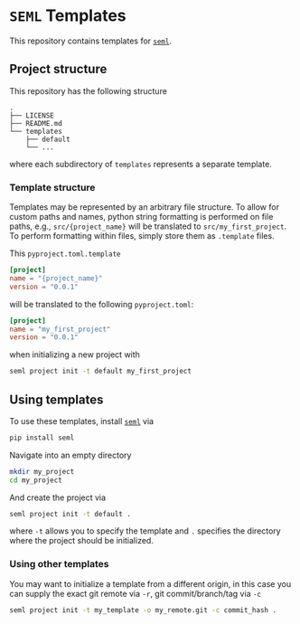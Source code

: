 # `SEML` Templates

This repository contains templates for [`seml`](https://github.com/TUM-DAML/seml-templates.git).

## Project structure
This repository has the following structure
```
.
├── LICENSE
├── README.md
└── templates
    ├── default
    └── ...
```
where each subdirectory of `templates` represents a separate template.

### Template structure
Templates may be represented by an arbitrary file structure. To allow for custom paths and names, python string formatting is performed on file paths, e.g., `src/{project_name}` will be translated to `src/my_first_project`. To perform formatting within files, simply store them as `.template` files.

This `pyproject.toml.template`
```toml
[project]
name = "{project_name}"
version = "0.0.1"
```
will be translated to the following `pyproject.toml`:
```toml
[project]
name = "my_first_project"
version = "0.0.1"
```
when initializing a new project with
```sh
seml project init -t default my_first_project
```

## Using templates
To use these templates, install [`seml`](https://github.com/TUM-DAML/seml-templates.git) via
```sh
pip install seml
```
Navigate into an empty directory
```sh
mkdir my_project
cd my_project
```
And create the project via
```sh
seml project init -t default .
```
where `-t` allows you to specify the template and `.` specifies the directory where the project should be initialized.

### Using other templates
You may want to initialize a template from a different origin, in this case you can supply the exact git remote via `-r`, git commit/branch/tag via `-c`
```sh
seml project init -t my_template -o my_remote.git -c commit_hash .
```
